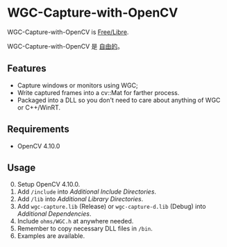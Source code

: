 # WGC-Capture-with-OpenCV

WGC-Capture-with-OpenCV is [Free/Libre](https://www.gnu.org/philosophy/free-sw.en.html).

WGC-Capture-with-OpenCV 是 [自由的](https://www.gnu.org/philosophy/free-sw.html)。

## Features

* Capture windows or monitors using WGC;
* Write captured frames into a cv::Mat for farther process.
* Packaged into a DLL so you don't need to care about anything of WGC or C++/WinRT.

## Requirements

* OpenCV 4.10.0

## Usage

0. Setup OpenCV 4.10.0.
1. Add `/include` into *Additional Include Directories*.
2. Add `/lib` into *Additional Library Directories*.
3. Add `wgc-capture.lib` (Release) or `wgc-capture-d.lib` (Debug) into *Additional Dependencies*.
4. Include `ohms/WGC.h` at anywhere needed.
5. Remember to copy necessary DLL files in `/bin`.
6. Examples are available.
